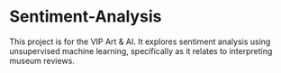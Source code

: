 # Sentiment-Analysis
This project is for the VIP Art &amp; AI. It explores sentiment analysis using unsupervised machine learning, specifically as it relates to interpreting museum reviews. 
